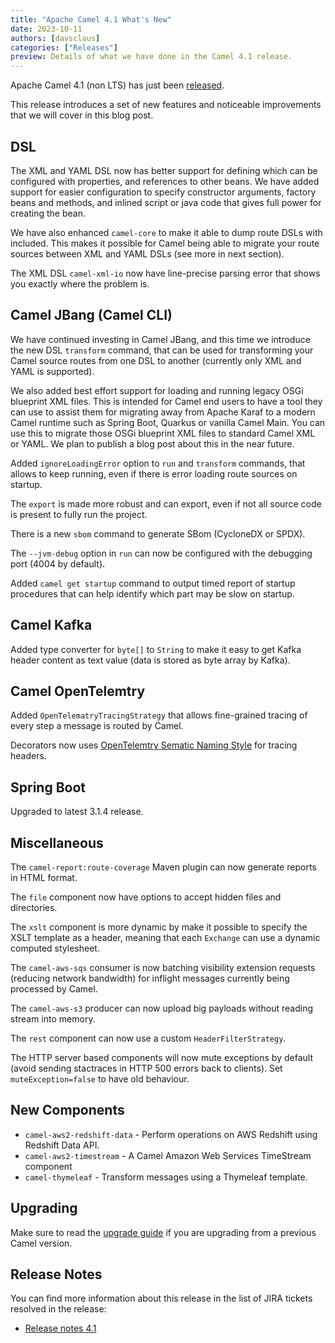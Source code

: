 ```yaml
---
title: "Apache Camel 4.1 What's New"
date: 2023-10-11
authors: [davsclaus]
categories: ["Releases"]
preview: Details of what we have done in the Camel 4.1 release.
---
```


Apache Camel 4.1 (non LTS) has just been [released](/blog/2023/10/RELEASE-4.1.0/).

This release introduces a set of new features and noticeable improvements that we will cover in this blog post.

## DSL

The XML and YAML DSL now has better support for defining <bean> which can be configured with properties, and
references to other beans. We have added support for easier configuration to specify constructor arguments,
factory beans and methods, and inlined script or java code that gives full power for creating the bean.

We have also enhanced `camel-core` to make it able to dump route DSLs with <bean> included. This makes it possible
for Camel being able to migrate your route sources between XML and YAML DSLs (see more in next section).

The XML DSL `camel-xml-io` now have line-precise parsing error that shows you exactly where the problem is.

## Camel JBang (Camel CLI)

We have continued investing in Camel JBang, and this time we introduce the new DSL `transform` command, that can be
used for transforming your Camel source routes from one DSL to another (currently only XML and YAML is supported).

We also added best effort support for loading and running legacy OSGi blueprint XML files. This is intended for
Camel end users to have a tool they can use to assist them for migrating away from Apache Karaf to a modern
Camel runtime such as Spring Boot, Quarkus or vanilla Camel Main. You can use this to migrate those OSGi blueprint
XML files to standard Camel XML or YAML. We plan to publish a blog post about this in the near future.

Added `ignoreLoadingError` option to `run` and `transform` commands, that allows to keep running, even if there
is error loading route sources on startup.

The `export` is made more robust and can export, even if not all source code is present to fully run the project.

There is a new `sbom` command to generate SBom (CycloneDX or SPDX).

The `--jvm-debug` option in `run` can now be configured with the debugging port (4004 by default).

Added `camel get startup` command to output timed report of startup procedures that can help identify which part may be slow on startup.


## Camel Kafka

Added type converter for `byte[]` to `String` to make it easy to get Kafka header content as text value
(data is stored as byte array by Kafka).

## Camel OpenTelemtry

Added `OpenTelematryTracingStrategy` that allows fine-grained tracing of every step a message is routed by Camel.

Decorators now uses [OpenTelemtry Sematic Naming Style](https://opentelemetry.io/docs/specs/otel/trace/semantic_conventions/)
for tracing headers.

## Spring Boot

Upgraded to latest 3.1.4 release.

## Miscellaneous

The `camel-report:route-coverage` Maven plugin can now generate reports in HTML format.

The `file` component now have options to accept hidden files and directories.

The `xslt` component is more dynamic by make it possible to specify the XSLT template as a header,
meaning that each `Exchange` can use a dynamic computed stylesheet.

The `camel-aws-sqs` consumer is now batching visibility extension requests (reducing network bandwidth) for 
inflight messages currently being processed by Camel.

The `camel-aws-s3` producer can now upload big payloads without reading stream into memory.

The `rest` component can now use a custom `HeaderFilterStrategy`.

The HTTP server based components will now mute exceptions by default (avoid sending stactraces in HTTP 500 errors back to clients).
Set `muteException=false` to have old behaviour.

## New Components

- `camel-aws2-redshift-data` - Perform operations on AWS Redshift using Redshift Data API.
- `camel-aws2-timestream` - A Camel Amazon Web Services TimeStream component
- `camel-thymeleaf` - Transform messages using a Thymeleaf template.

## Upgrading

Make sure to read the [upgrade guide](/manual/camel-4x-upgrade-guide-4_1.html) if you are upgrading from a previous Camel version.

## Release Notes

You can find more information about this release in the list of JIRA tickets resolved in the release:

- [Release notes 4.1](/releases/release-4.1.0/)
